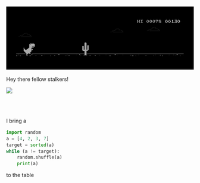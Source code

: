 ![image](https://github.com/abhilxsh07/abhilxsh07/blob/main/dino%20invert.gif?raw=true)

Hey there fellow stalkers!

<a href="https://github.com/abhilxsh07">
  <img src="https://komarev.com/ghpvc/?username=abhilxsh07&color=blueviolet&label=Stalkers" />
</a>


<br><br>


I bring a

```python
import random
a = [4, 2, 3, 7]
target = sorted(a)
while (a != target):
    random.shuffle(a)
    print(a)
```
to the table
